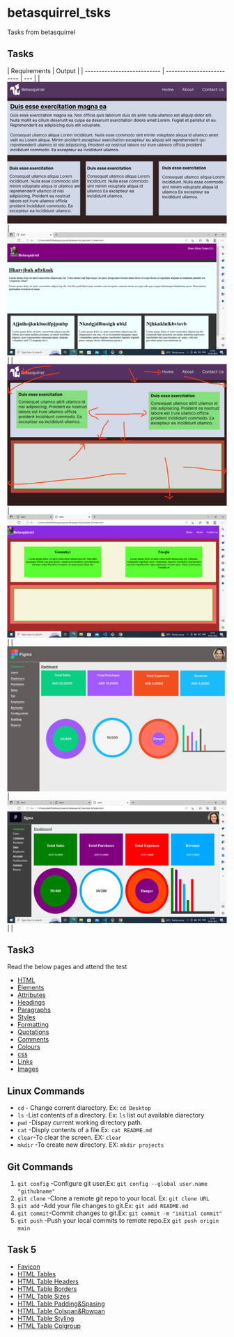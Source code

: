 # betasquirrel_tsks

Tasks from betasquirrel

## Tasks

| Requirements                | Output                    |
| --------------------------- | ------------------------- | --- |
| ![Task1](images/task1.jpeg) | ![out1](images/task1.png) |
| ![Task2](images/task2.jpeg) | ![out2](images/task2.png) |
| ![Task4](images/task4.jpeg) | ![out3](images/task4.png) |     |

## Task3

Read the below pages and attend the test

- [HTML](https:/www.w3schools.com/html/default.asp)
- [Elements](https://www.w3schools.com/html/html_elements.asp)
- [Attributes](https://www.w3schools.com/html/html_attributes.asp)
- [Headings](https://www.w3schools.com/html/html_headings.asp)
- [Paragraphs](https://www.w3schools.com/html/html_paragraphs.asp)
- [Styles](https://www.w3schools.com/html/html_styles.asp)
- [Formatting](https://www.w3schools.com/html/html_formatting.asp)
- [Quotations](https://www.w3schools.com/html/html_quotations_elemens.asp)
- [Comments](https://www.w3schools.com/html/html_comments.asp)
- [Colours](https://www.w3schools.com/html/html_colors.asp)
- [css](https://www.w3schools.com/html/html_css.asp)
- [Links](https://www.w3schools.com/html/html_links.asp)
- [Images](https://www.w3schools.com/html/html_images.asp)

## Linux Commands

- `cd` - Change corrent diarectory. Ex: `cd Desktop`
- `ls` -List contents of a directory. Ex: `ls` list out available diarectory
- `pwd` -Dispay current working directory path.
- `cat` -Disply contents of a file.Ex: `cat README.md`
- `clear`-To clear the screen. EX: `clear`
- `mkdir` -To create new directory. EX: `mkdir projects`

## Git Commands

1. `git config` -Configure git user.Ex: `git config --global user.name "githubname"`
2. `git clone` -Clone a remote git repo to your local. Ex: `git clone URL`
3. `git add` -Add your file changes to git.Ex: `git add README.md`
4. `git commit`-Commit changes to git.Ex: `git commit -m "initial commit"`
5. `git push` -Push your local commits to remote repo.Ex `git push origin main`

## Task 5

- [Favicon](https://www.w3schools.com/html/favicon_asp)
- [HTML Tables](https://www.w3schools.com/html/html_tables.asp)
- [HTML Table Headers](https://www.w3schools.com/html/html_table_headers.asp)
- [HTML Table Borders](https://www.w3schools.com/html/html_table_borders.asp)
- [HTML Table Sizes](https://www.w3schools.com/html/html_table_sizes.asp)
- [HTML Table Padding&Spasing](https://www.w3schools.com/html/html_table_padding_spacing.asp)
- [HTML Table Colspan&Rowpan](https://www.w3schools.com/html/html_table_colspan_rowspan.asp)
- [HTML Table Styling](https://www.w3schools.com/html/html_table_styling.asp)
- [HTML Table Colgroup](https://www.w3schools.com/html/html_table_colgroup.asp)
